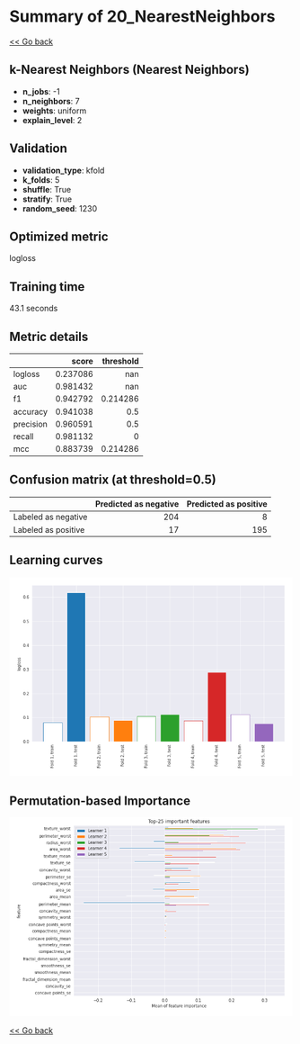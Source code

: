 # Summary of 20_NearestNeighbors

[<< Go back](../README.md)


## k-Nearest Neighbors (Nearest Neighbors)
- **n_jobs**: -1
- **n_neighbors**: 7
- **weights**: uniform
- **explain_level**: 2

## Validation
 - **validation_type**: kfold
 - **k_folds**: 5
 - **shuffle**: True
 - **stratify**: True
 - **random_seed**: 1230

## Optimized metric
logloss

## Training time

43.1 seconds

## Metric details
|           |    score |   threshold |
|:----------|---------:|------------:|
| logloss   | 0.237086 |  nan        |
| auc       | 0.981432 |  nan        |
| f1        | 0.942792 |    0.214286 |
| accuracy  | 0.941038 |    0.5      |
| precision | 0.960591 |    0.5      |
| recall    | 0.981132 |    0        |
| mcc       | 0.883739 |    0.214286 |


## Confusion matrix (at threshold=0.5)
|                     |   Predicted as negative |   Predicted as positive |
|:--------------------|------------------------:|------------------------:|
| Labeled as negative |                     204 |                       8 |
| Labeled as positive |                      17 |                     195 |

## Learning curves
![Learning curves](learning_curves.png)

## Permutation-based Importance
![Permutation-based Importance](permutation_importance.png)

[<< Go back](../README.md)
